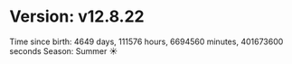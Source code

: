# Version: v12.8.22
Time since birth: 4649 days, 111576 hours, 6694560 minutes, 401673600 seconds
Season: Summer ☀️
